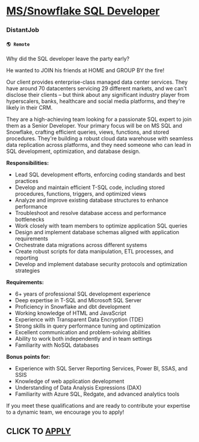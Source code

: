 # [MS/Snowflake SQL Developer](https://www.remotewlb.com/apply/ms-snowflake-sql-developer)  
### DistantJob  
#### `🌎 Remote`  

Why did the SQL developer leave the party early?

He wanted to JOIN his friends at HOME and GROUP BY the fire!

Our client provides enterprise-class managed data center services. They have around 70 datacenters servicing 29 different markets, and we can't disclose their clients – but think about any significant industry player from hyperscalers, banks, healthcare and social media platforms, and they're likely in their CRM.

They are a high-achieving team looking for a passionate SQL expert to join them as a Senior Developer. Your primary focus will be on MS SQL and Snowflake, crafting efficient queries, views, functions, and stored procedures. They're building a robust cloud data warehouse with seamless data replication across platforms, and they need someone who can lead in SQL development, optimization, and database design.

**Responsibilities:**

  * Lead SQL development efforts, enforcing coding standards and best practices
  * Develop and maintain efficient T-SQL code, including stored procedures, functions, triggers, and optimized views
  * Analyze and improve existing database structures to enhance performance
  * Troubleshoot and resolve database access and performance bottlenecks
  * Work closely with team members to optimize application SQL queries
  * Design and implement database schemas aligned with application requirements
  * Orchestrate data migrations across different systems
  * Create robust scripts for data manipulation, ETL processes, and reporting
  * Develop and implement database security protocols and optimization strategies

**Requirements:**

  * 6+ years of professional SQL development experience
  * Deep expertise in T-SQL and Microsoft SQL Server
  * Proficiency in Snowflake and dbt development
  * Working knowledge of HTML and JavaScript
  * Experience with Transparent Data Encryption (TDE)
  * Strong skills in query performance tuning and optimization
  * Excellent communication and problem-solving abilities
  * Ability to work both independently and in team settings
  * Familiarity with NoSQL databases

**Bonus points for:**

  * Experience with SQL Server Reporting Services, Power BI, SSAS, and SSIS
  * Knowledge of web application development
  * Understanding of Data Analysis Expressions (DAX)
  * Familiarity with Azure SQL, Redgate, and advanced analytics tools

If you meet these qualifications and are ready to contribute your expertise to a dynamic team, we encourage you to apply!

  
## CLICK TO [APPLY](https://www.remotewlb.com/apply/ms-snowflake-sql-developer)

